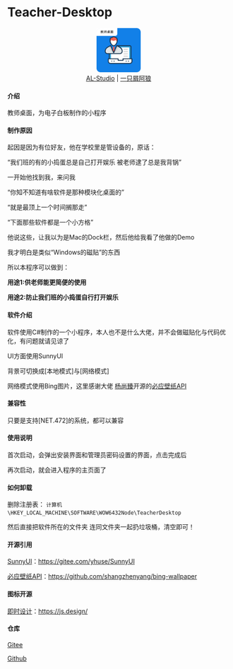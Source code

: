 # Teacher-Desktop

<center>
<img src="./Resources/TDesktop.png" width="100" height="100" />
</center>

<center><a href="https://al-studio.cn/">AL-Studio</a> | <a href="https://alwolf.cn/">一只屑阿狼</a></center>

#### 介绍

教师桌面，为电子白板制作的小程序

#### 制作原因

起因是因为有位好友，他在学校里是管设备的，原话：

“我们班的有的小捣蛋总是自己打开娱乐 被老师逮了总是我背锅”



一开始他找到我，来问我

“你知不知道有啥软件是那种模块化桌面的”

“就是最顶上一个时间搁那走”

“下面那些软件都是一个小方格”

他说这些，让我以为是Mac的Dock栏，然后他给我看了他做的Demo

我才明白是类似“Windows的磁贴”的东西



所以本程序可以做到：

**用途1:供老师能更简便的使用**  

**用途2:防止我们班的小捣蛋自行打开娱乐**  


#### 软件介绍

软件使用C#制作的一个小程序，本人也不是什么大佬，并不会做磁贴化与代码优化，有问题就请见谅了

UI方面使用SunnyUI

背景可切换成[本地模式]与[网络模式]

网络模式使用Bing图片，这里感谢大佬 [杨尚臻](https://www.yangshangzhen.com/)开源的[必应壁纸API](https://github.com/shangzhenyang/bing-wallpaper)


#### 兼容性
只要是支持[NET.472]的系统，都可以兼容


#### 使用说明

首次启动，会弹出安装界面和管理员密码设置的界面，点击完成后

再次启动，就会进入程序的主页面了

#### 如何卸载

删除注册表：
`计算机\HKEY_LOCAL_MACHINE\SOFTWARE\WOW6432Node\TeacherDesktop`

然后直接把软件所在的文件夹 连同文件夹一起扔垃圾桶，清空即可！

#### 开源引用

[SunnyUI](https://gitee.com/yhuse/SunnyUI)：https://gitee.com/yhuse/SunnyUI  

[必应壁纸API](https://github.com/shangzhenyang/bing-wallpaper)：https://github.com/shangzhenyang/bing-wallpaper  

#### 图标开源

[即时设计](https://js.design/)：https://js.design/

#### 仓库
[Gitee](https://gitee.com/al-studio/Teacher-Desktop)  

[Github](https://github.com/al-studio-cn/Teacher-Desktop)
